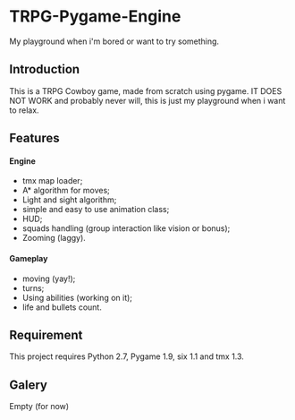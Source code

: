 # TRPG-Pygame-Engine
My playground when i'm bored or want to try something.

## Introduction
This is a TRPG Cowboy game, made from scratch using pygame.
IT DOES NOT WORK
and probably never will, this is just my playground when i want to relax.

## Features
#### Engine
- tmx map loader;
- A* algorithm for moves;
- Light and sight algorithm;
- simple and easy to use animation class;
- HUD;
- squads handling (group interaction like vision or bonus);
- Zooming (laggy).

#### Gameplay
- moving (yay!);
- turns;
- Using abilities (working on it);
- life and bullets count.

## Requirement
This project requires Python 2.7, Pygame 1.9, six 1.1 and tmx 1.3.

## Galery
Empty (for now)
